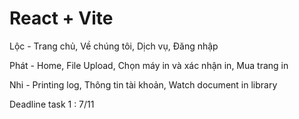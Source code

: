 # React + Vite

Lộc - Trang chủ, Về chúng tôi, Dịch vụ, Đăng nhập

Phát - Home, File Upload, Chọn máy in và xác nhận in, Mua trang in

Nhi - Printing log, Thông tin tài khoản, Watch document in library

Deadline task 1 : 7/11
